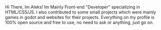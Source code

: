 Hi There, Im Aleks!
Im Mainly Front-end "Developer" specializing in HTML/CSS/JS.
I also contributed to some small projects which were mainly games in godot and websites for their projects.
Everything on my profile is 100% open source and free to use, no need to ask or anything, just go on.
